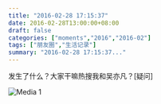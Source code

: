 ```yaml
---
title: "2016-02-28 17:15:37"
date: 2016-02-28T13:00:00+08:00
draft: false
categories: ["moments","2016","2016-02"]
tags: ["朋友圈","生活记录"]
summary: "2016-02-28 17:15:37..."
---
```


发生了什么？大家干嘛热搜我和吴亦凡？[疑问]

![Media 1](/Moments/photos/2016-02-28/201602281715370.jpg)

